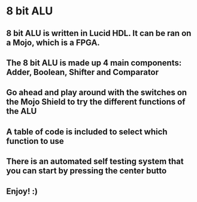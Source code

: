 # 8 bit ALU

## 8 bit ALU is written in Lucid HDL. It can be ran on a Mojo, which is a FPGA. 
## The 8 bit ALU is made up 4 main components: Adder, Boolean, Shifter and Comparator
## Go ahead and play around with the switches on the Mojo Shield to try the different functions of the ALU
## A table of code is included to select which function to use
## There is an automated self testing system that you can start by pressing the center butto
## Enjoy! :)